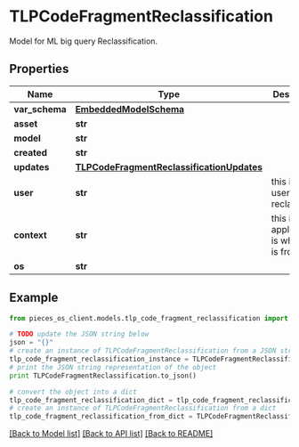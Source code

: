 # TLPCodeFragmentReclassification

Model for ML big query Reclassification.

## Properties
Name | Type | Description | Notes
------------ | ------------- | ------------- | -------------
**var_schema** | [**EmbeddedModelSchema**](EmbeddedModelSchema.md) |  | [optional] 
**asset** | **str** |  | 
**model** | **str** |  | 
**created** | **str** |  | 
**updates** | [**TLPCodeFragmentReclassificationUpdates**](TLPCodeFragmentReclassificationUpdates.md) |  | 
**user** | **str** | this is the user that is reclassifying | 
**context** | **str** | this is the application is which this is from. | 
**os** | **str** |  | 

## Example

```python
from pieces_os_client.models.tlp_code_fragment_reclassification import TLPCodeFragmentReclassification

# TODO update the JSON string below
json = "{}"
# create an instance of TLPCodeFragmentReclassification from a JSON string
tlp_code_fragment_reclassification_instance = TLPCodeFragmentReclassification.from_json(json)
# print the JSON string representation of the object
print TLPCodeFragmentReclassification.to_json()

# convert the object into a dict
tlp_code_fragment_reclassification_dict = tlp_code_fragment_reclassification_instance.to_dict()
# create an instance of TLPCodeFragmentReclassification from a dict
tlp_code_fragment_reclassification_from_dict = TLPCodeFragmentReclassification.from_dict(tlp_code_fragment_reclassification_dict)
```
[[Back to Model list]](../README.md#documentation-for-models) [[Back to API list]](../README.md#documentation-for-api-endpoints) [[Back to README]](../README.md)


